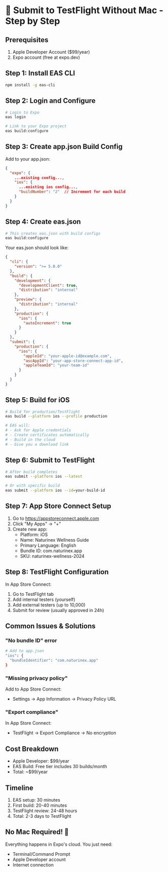 # 🚀 Submit to TestFlight Without Mac - Step by Step

## Prerequisites
1. Apple Developer Account ($99/year)
2. Expo account (free at expo.dev)

## Step 1: Install EAS CLI
```bash
npm install -g eas-cli
```

## Step 2: Login and Configure
```bash
# Login to Expo
eas login

# Link to your Expo project
eas build:configure
```

## Step 3: Create app.json Build Config
Add to your app.json:
```json
{
  "expo": {
    ...existing config...,
    "ios": {
      ...existing ios config...,
      "buildNumber": "2"  // Increment for each build
    }
  }
}
```

## Step 4: Create eas.json
```bash
# This creates eas.json with build configs
eas build:configure
```

Your eas.json should look like:
```json
{
  "cli": {
    "version": ">= 5.0.0"
  },
  "build": {
    "development": {
      "developmentClient": true,
      "distribution": "internal"
    },
    "preview": {
      "distribution": "internal"
    },
    "production": {
      "ios": {
        "autoIncrement": true
      }
    }
  },
  "submit": {
    "production": {
      "ios": {
        "appleId": "your-apple-id@example.com",
        "ascAppId": "your-app-store-connect-app-id",
        "appleTeamId": "your-team-id"
      }
    }
  }
}
```

## Step 5: Build for iOS
```bash
# Build for production/TestFlight
eas build --platform ios --profile production

# EAS will:
# - Ask for Apple credentials
# - Create certificates automatically
# - Build in the cloud
# - Give you a download link
```

## Step 6: Submit to TestFlight
```bash
# After build completes
eas submit --platform ios --latest

# Or with specific build
eas submit --platform ios --id=your-build-id
```

## Step 7: App Store Connect Setup
1. Go to https://appstoreconnect.apple.com
2. Click "My Apps" → "+"
3. Create new app:
   - Platform: iOS
   - Name: Naturinex Wellness Guide
   - Primary Language: English
   - Bundle ID: com.naturinex.app
   - SKU: naturinex-wellness-2024

## Step 8: TestFlight Configuration
In App Store Connect:
1. Go to TestFlight tab
2. Add internal testers (yourself)
3. Add external testers (up to 10,000)
4. Submit for review (usually approved in 24h)

## Common Issues & Solutions

### "No bundle ID" error
```bash
# Add to app.json
"ios": {
  "bundleIdentifier": "com.naturinex.app"
}
```

### "Missing privacy policy"
Add to App Store Connect:
- Settings → App Information → Privacy Policy URL

### "Export compliance"
In App Store Connect:
- TestFlight → Export Compliance → No encryption

## Cost Breakdown
- Apple Developer: $99/year
- EAS Build: Free tier includes 30 builds/month
- Total: ~$99/year

## Timeline
1. EAS setup: 30 minutes
2. First build: 20-40 minutes
3. TestFlight review: 24-48 hours
4. Total: 2-3 days to TestFlight

## No Mac Required! 🎉
Everything happens in Expo's cloud. You just need:
- Terminal/Command Prompt
- Apple Developer account
- Internet connection
